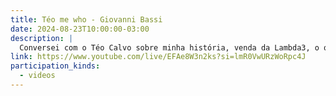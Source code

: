 ```yaml
---
title: Téo me who - Giovanni Bassi
date: 2024-08-23T10:00:00-03:00
description: |
  Conversei com o Téo Calvo sobre minha história, venda da Lambda3, o que estou fazendo e vários outros assuntos.
link: https://www.youtube.com/live/EFAe8W3n2ks?si=lmR0VwURzWoRpc4J
participation_kinds:
  - videos
---
```

